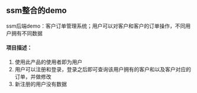 ## ssm整合的demo
ssm后端demo：客户订单管理系统；用户可以对客户和客户的订单操作，不同用户拥有不同数据
#### 项目描述：
1. 使用此产品的使用者即为用户
2. 用户可以注册和登录，登录之后即可查询该用户拥有的客户和以及客户对应的订单，并做修改
3. 新注册的用户没有数据
